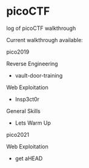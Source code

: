 # picoCTF
log of picoCTF walkthrough

Current walkthrough available:

pico2019

Reverse Engineering
- vault-door-training

Web Exploitation
- Insp3ct0r

General Skills
- Lets Warm Up

pico2021

Web Exploitation
- get aHEAD
